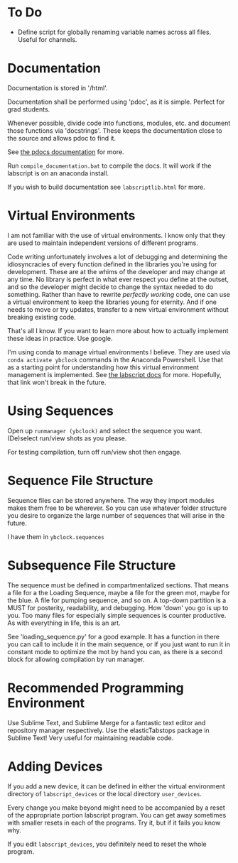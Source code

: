 # To Do

* Define script for globally renaming variable names across all files. Useful
for channels.

# Documentation

Documentation is stored in '/html'.

Documentation shall be performed using 'pdoc', as it is simple. Perfect for grad
students. 

Whenever possible, divide code into functions, modules, etc. and document those
functions via  'docstrings'. These keeps the documentation close to the source
and allows pdoc to find it.

See [the pdocs documentation](https://pdoc3.github.io/pdoc/doc/pdoc/#gsc.tab=0) 
for more.

Run `compile_documentation.bat` to compile the docs. It will work if the labscript
is on an anaconda install.

If you wish to build documentation see `labscriptlib.html` for more.

# Virtual Environments

I am not familiar with the use of virtual environments. I know only that they 
are used to maintain independent versions of different programs. 

Code writing unfortunately involves a lot of debugging and determining the 
idiosyncracies of every function defined in the libraries you're using for 
development. These are at the whims of the developer and may change at any time.
No library is perfect in what ever respect you define at the outset, and so the 
developer might decide to change the syntax needed to do something. Rather than
have to rewrite *perfectly working* code, one can use a virtual environment to 
keep the libraries young for eternity. And if one needs to move or try updates,
transfer to a new virtual environment without breaking existing code.

That's all I know. If you want to learn more about how to actually implement 
these ideas in practice. Use google.

I'm using conda to manage virtual environments I believe. They are used via 
`conda activate ybclock` commands in the Anaconda Powershell. Use that as a starting point for understanding
how this virtual environment management is implemented. See [the labscript docs](https://docs.labscriptsuite.org/en/stable/installation/regular-anaconda/) for
more. Hopefully, that link won't break in the future.

# Using Sequences

Open up `runmanager (ybclock)` and select the sequence you want. (De)select
run/view shots as you please. 

For testing compilation, turn off run/view shot then engage.

# Sequence File Structure

Sequence files can be stored anywhere. The way they import modules makes them
free to be wherever. So you can use whatever folder structure you desire to
organize the large number of sequences that will arise in the future.

I have them in `ybclock.sequences`

# Subsequence File Structure

The sequence must be defined in compartmentalized sections. That means a file
for a the Loading Sequence, maybe a file for the green mot, maybe for the blue.
A file for pumping sequence, and so on. A top-down partition is a MUST for
posterity, readability, and debugging. How 'down' you go is up to you. Too many
files for especially simple sequences is counter productive. As with everything
in life, this is an art.

See 'loading_sequence.py' for a good example. It has a function in there you can
 call to include it in the main sequence, or if you just want to run it in
constant mode to optimize the mot by hand you can, as there is a second block
for allowing compilation by run manager.

# Recommended Programming Environment

Use Sublime Text, and Sublime Merge for a fantastic text editor and repository
manager respectively.  Use the elasticTabstops package in Sublime Text! Very
useful for maintaining readable code.

# Adding Devices

If you add a new device, it can be defined in either the virtual environment
directory of `labscript_devices` or the local directory `user_devices`.

Every change you make beyond might need to be accompanied by a reset of the
appropriate portion labscript program.  You can get away sometimes with
smaller resets in each of the programs. Try it, but if it fails you know why.

If you edit `labscript_devices`, you definitely need to reset the whole program.